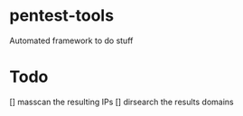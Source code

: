 # pentest-tools
Automated framework to do stuff

# Todo
[]  masscan the resulting IPs
[]  dirsearch the results domains  
